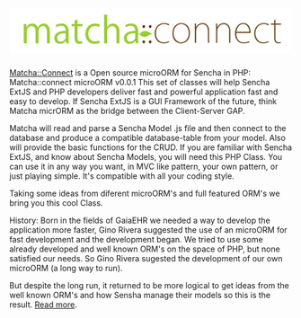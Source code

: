 ![Alt text](/press/matcha-connect.png)
=====================

[Matcha::Connect](http://www.matchaconnect.com/) is a Open source microORM for Sencha in PHP:
Matcha::connect microORM v0.0.1
This set of classes will help Sencha ExtJS and PHP developers deliver fast and powerful application fast and easy to develop.
If Sencha ExtJS is a GUI Framework of the future, think Matcha micrORM as the bridge between the Client-Server
GAP. 

Matcha will read and parse a Sencha Model .js file and then connect to the database and produce a compatible database-table
from your model. Also will provide the basic functions for the CRUD. If you are familiar with Sencha ExtJS, and know 
about Sencha Models, you will need this PHP Class. You can use it in any way you want, in MVC like pattern, your own pattern, 
or just playing simple. It's compatible with all your coding style. 

Taking some ideas from diferent microORM's and full featured ORM's we bring you this cool Class. 

History:
Born in the fields of GaiaEHR we needed a way to develop the application more faster, Gino Rivera suggested the use of an
microORM for fast development and the development began. We tried to use some already developed and well known ORM's on the 
space of PHP, but none satisfied our needs. So Gino Rivera sugested the development of our own microORM (a long way to run).

But despite the long run, it returned to be more logical to get ideas from the well known ORM's and how Sensha manage their models
so this is the result. 
[Read more](http://www.matchaconnect.com/).
